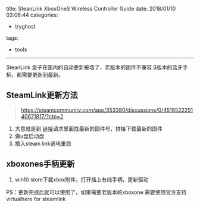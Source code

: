 title: SteanLink XboxOneS Wireless Controller  Guide
date: 2018/01/10 03:06:44
categories:
 - tryghost

tags:
 - tools 



---

SteanLink 盒子在国内的自动更新被墙了，老版本的固件不兼容 S版本的蓝牙手柄，都需要更新到最新。

## SteamLink更新方法
>https://steamcommunity.com/app/353380/discussions/0/451852225140671817/?ctp=2

1. 大意就是到 [链接](http://media.steampowered.com/steamlink/06_2015/public_builds.txt)请求里面找最新的固件号，拼接下载最新的固件
2. 做u盘启动盘
3. 插入steam link通电重启

## xboxones手柄更新
1. win10 store下载xbox附件，打开插上有线手柄，更新驱动

PS：更新完成后就可以使用了，如果需要老版本的xboxone 需要使用官方支持 virtualhere for steamlink





